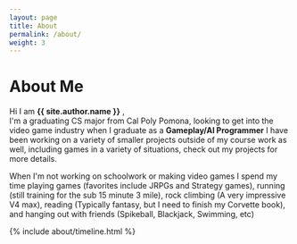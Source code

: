 ```yaml
---
layout: page
title: About
permalink: /about/
weight: 3
---
```


# **About Me**

Hi I am **{{ site.author.name }}** ,<br>
I'm a graduating CS major from Cal Poly Pomona, looking to get into the video game industry when I graduate as a **Gameplay/AI Programmer**
I have been working on a variety of smaller projects outside of my course work as well, including games in a variety of situations, check out my projects for more details.

When I'm not working on schoolwork or making video games I spend my time playing games (favorites include JRPGs and Strategy games), running (still training for the sub 15 minute 3 mile), rock climbing (A very impressive V4 max), reading (Typically fantasy, but I need to finish my Corvette book), and hanging out with friends (Spikeball, Blackjack, Swimming, etc)

<!--
<div class="row">
{% include about/skills.html title="Programming Skills" source=site.data.programming-skills %}
{% include about/skills.html title="Other Skills" source=site.data.other-skills %}
</div>
-->

<div class="row">
{% include about/timeline.html %}
</div>